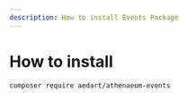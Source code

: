 ```yaml
---
description: How to install Events Package
---
```


# How to install

```console
composer require aedart/athenaeum-events
```

